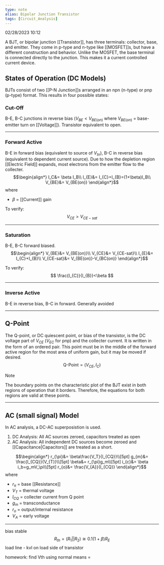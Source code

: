 ```yaml
---
type: note
alias: Bipolar Junction Transistor
tags: [Circuit_Analysis]
---
```

02/28/2023 10:12

  

A BJT, or bipolar junction [[Transistor]], has three terminals: collector, base, and emitter. They come in p-type and n-type like [[MOSFET]]s, but have a different construction and behavior. Unlike the MOSFET, the base terminal is connected directly to the junction. This makes it a current controlled current device.

## States of Operation (DC Models)
BJTs consist of two [[P-N Junction]]s arranged in an npn (n-type) or pnp (p-type) format. This results in four possible states:

### Cut-Off
B-E, B-C junctions in reverse bias ($V_{BE}<V_{BE(on)}$ where $V_{BE(on)}$ = base-emitter turn on [[Voltage]]). Transistor equivalent to open.

---

### Forward Active
B-E in forward bias (equivalent to source of $V_{tn}$), B-C in reverse bias (equivalent to dependent current source). Due to how the depletion region [[Electric Field]] expands, most electrons from the emitter flow to the collecter.
$$\begin{align*}
I_C&= \beta I_B\\
I_{E}&= I_{C}+I_{B}=(1+\beta)I_B\\
V_{BE}&= V_{BE(on)}
\end{align*}$$
where
- $\beta$ = [[Current]] gain

To verify:
$$
V_{CE}>V_{CE-sat}
$$

---

### Saturation
B-E, B-C forward biased.
$$\begin{align*}
V_{BE}&= V_{BE(on)}\\
V_{CE}&= V_{CE-sat}\\
I_{E}&= I_{C}+I_{B}\\
V_{CE-sat}&= V_{BE(on)}-V_{BC(on)}
\end{align*}$$

To verify:
$$
\frac{I_{C}}{I_{B}}<\beta
$$


---

### Inverse Active
B-E in reverse bias, B-C in forward. Generally avoided

---
## Q-Point
The Q-point, or DC quiescent point, or bias of the transistor, is the DC voltage part of $V_{CE}$  ($V_{EC}$ for pnp) and the collecter current. It is written in the form of an ordered pair. This point must be in the middle of the forward active region for the most area of uniform gain, but it may be moved if desired. 
$$
\text{Q-Point}=(V_{CE},\,I_{C})
$$

>[!note]
The boundary points on the characteristic plot of the BJT exist in both regions of operation that it borders. Therefore, the equations for both regions are valid at these points.

---

## AC (small signal) Model
In AC analysis, a DC-AC superposistion is used.
1. DC Analysis: All AC sources zeroed, capacitors treated as open
2. AC Analysis: All independent DC sources become zeroed and [[Capacitance|Capacitors]] are treated as a short.

$$\begin{align*}
r_{\pi}&= \beta\frac{V_T}{I_{CQ}}\\[5pt]
g_{m}&= \frac{I_{CQ}}{V_{T}}\\[5pt]
\beta&= r_{\pi}g_m\\[5pt]
i_{c}&= \beta i_b=g_mV_\pi\\[5pt]
r_{o}&= \frac{V_{A}}{I_{CQ}}
\end{align*}$$
where
- $r_\pi$ = base [[Resistance]]
- $V_T$ = thermal voltage
- $I_{CQ}$ = collecter current from Q point
- $g_m$ = transconductance
- $r_o$ = output/internal resistance
- $V_A$ = early voltage

---
bias stable
$$
R_{th}=(R_{1}||R_{2})\cong0.1(1+\beta)R_{E}
$$
load line - kvl on load side of transistor

homework:
find Vth using normal means = 